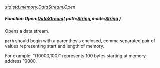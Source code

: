 _[std](../../modules/std/std-module.md):[std.memory](../../modules/std/std-memory.md).[DataStream](../../modules/std/std-memory-datastream.md).Open_
##### Function Open:[DataStream](../../modules/std/std-memory-datastream.md)( path:[String](../../modules/wonkey/wonkey-types-string.md),mode:[String](../../modules/wonkey/wonkey-types-string.md) )
Opens a data stream.

`path` should begin with a parenthesis enclosed, comma separated pair of values representing start and length of memory.

For example: "(10000,100)" represents 100 bytes starting at memory address 10000.
